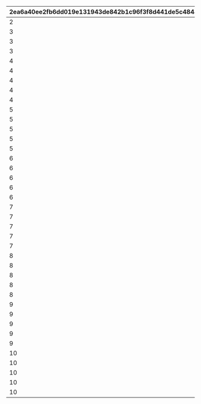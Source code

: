 |2ea6a40ee2fb6dd019e131943de842b1c96f3f8d441de5c484824bd85c6a31ee|7d2f0c6f1b6d0a478c816edbc733943ccc11a1eb14d3f54f5383a01cf7794719|8309b457bdfdbd2916ba532d1ced3cd5010cc51a96ad0744b3d9e5e74d1627f5|86c573123e92a5b272e38abb01dd14bd79d8d4ddc4ca400bdd25155cb3e7ea52|
| --- | --- | --- | --- |
|2|20|20|1|
|3|30|30|1|
|3|80|50|2|
|3|160|80|3|
|4|60|60|1|
|4|160|100|2|
|4|340|180|3|
|4|700|360|4|
|4|1200|500|5|
|5|100|100|1|
|5|260|160|2|
|5|540|280|3|
|5|1020|480|4|
|5|1800|780|5|
|6|100|100|1|
|6|260|160|2|
|6|540|280|3|
|6|1020|480|4|
|6|1800|780|5|
|7|100|100|1|
|7|260|160|2|
|7|540|280|3|
|7|1020|480|4|
|7|1800|780|5|
|8|100|100|1|
|8|260|160|2|
|8|540|280|3|
|8|1020|480|4|
|8|1800|780|5|
|9|100|100|1|
|9|260|160|2|
|9|540|280|3|
|9|1020|480|4|
|9|1800|780|5|
|10|100|100|1|
|10|260|160|2|
|10|540|280|3|
|10|1020|480|4|
|10|1800|780|5|